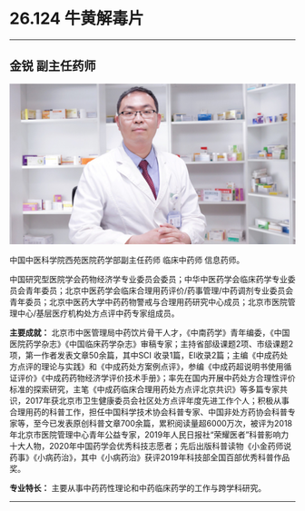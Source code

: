 # 26.124 牛黄解毒片

---

## 金锐 副主任药师

![1685160186263](image/c26_124/1685160186263.png)

中国中医科学院西苑医院药学部副主任药师 临床中药师 信息药师。

中国研究型医院学会药物经济学专业委员会委员；中华中医药学会临床药学专业委员会青年委员；北京中医药学会临床合理用药评价/药事管理/中药调剂专业委员会青年委员；北京中医药大学中药药物警戒与合理用药研究中心成员；北京市医院管理中心/基层医疗机构处方点评中药专家组成员。

**主要成就：** 北京市中医管理局中药饮片骨干人才，《中南药学》青年编委，《中国医院药学杂志》《中国临床药学杂志》审稿专家；主持省部级课题2项、市级课题2项，第一作者发表文章50余篇，其中SCI 收录1篇，EI收录2篇；主编《中成药处方点评的理论与实践》和《中成药处方案例点评》，参编《中成药超说明书使用循证评价》《中成药药物经济学评价技术手册》；率先在国内开展中药处方合理性评价标准的探索研究，主笔《中成药临床合理用药处方点评北京共识》等多篇专家共识，2017年获北京市卫生健康委员会社区处方点评年度先进工作个人；积极从事合理用药的科普工作，担任中国科学技术协会科普专家、中国非处方药协会科普专家等，至今已发表原创科普文章700余篇，累积阅读量超6000万次，被评为2018年北京市医院管理中心青年公益专家，2019年人民日报社“荣耀医者”科普影响力十大人物，2020年中国药学会优秀科技志愿者；先后出版科普读物《小金药师说药事》《小病药治》，其中《小病药治》获评2019年科技部全国百部优秀科普作品奖。

**专业特长：** 主要从事中药药性理论和中药临床药学的工作与跨学科研究。

---
